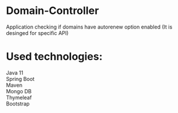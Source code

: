 # Domain-Controller
Application checking if domains have autorenew option enabled (It is desinged for specific API)

# Used technologies:
Java 11<br>
Spring Boot<br>
Maven<br>
Mongo DB<br>
Thymeleaf<br>
Bootstrap
